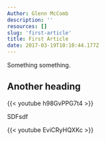 ```yaml
---
Author: Glenn McComb
description: ''
resources: []
slug: 'first-article'
title: First Article
date: 2017-03-19T10:10:44.177Z
---
```


Something something.

## Another heading

{{< youtube h98GvPPG7t4 >}}

SDFsdf

{{< youtube EviCRyHQXKc >}}


